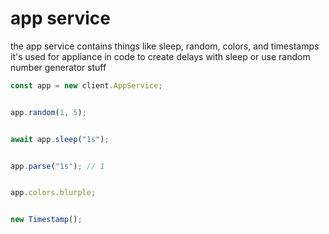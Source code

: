 # app service
the app service contains things like sleep, random, colors, and timestamps<br>
it's used for appliance in code to create delays with sleep or use random number generator stuff
```js
const app = new client.AppService;


app.random(1, 5);


await app.sleep("1s");


app.parse("1s"); // 1


app.colors.blurple;


new Timestamp();
```
